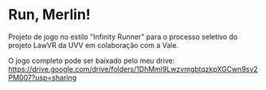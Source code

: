 # Run, Merlin!
Projeto de jogo no estilo "Infinity Runner" para o processo seletivo do projeto LawVR da UVV em colaboração com a Vale.

O jogo completo pode ser baixado pelo meu drive: https://drive.google.com/drive/folders/1DhMml9LwzvmgbtqzkpXGCwn9sv2PM007?usp=sharing

